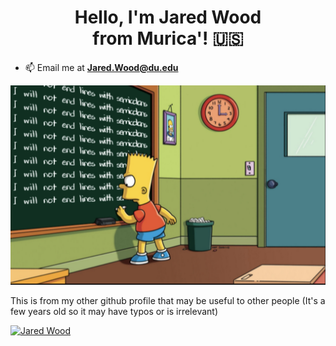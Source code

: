 <!DOCTYPE html>


<!---
This README.md file is my GitHub profile
-->


<!--- Title and metadata -->
<html>
<head>
    <meta charset="UTF-8">
    <meta name="description" content="GitHub Profile README.MD">
    <meta name="keywords" content="GitHub, Profile, Bio, Snapshot, Summary, Readme">
    <meta name="author" content="Jared Wood">
    <meta name="viewport" content="width=device-width, initial-scale=1.0">
    <h1 align="center">
        Hello, I'm Jared Wood <br> from Murica'! 🇺🇸
    </h1>
</head>


<!--- Subtitle -->
<!--
<head>
    <h3 align="center">
        STUFF
    <br><br>
    </h3>
    
</head>
-->


<!--- Snapshot of Events -->
- 📫 Email me at **Jared.Wood@du.edu**




<!--- Image -->
![alt text](https://github.com/JaredWood-DU/JaredWood-DU/blob/e2323d42b36aac284707fc9abbe4d55a333de032/meme.png)




<!--- GitHub Repositories -->
<body>
    <div>
      <p>
        This is from my other github profile that may be useful to other people (It's a few years old so it may have typos or is irrelevant)
      <br>
      </p>
        <a href="https://github.com/Jared-Wood135/CLI-Command-Line-Interface-Personalization" target ="_blank">
        <img src="https://github-readme-stats-git-masterrstaa-rickstaa.vercel.app/api/pin/?username=Jared-Wood135&repo=CLI-Command-Line-Interface-Personalization" alt="Jared Wood"/>
        </a>
    </div>
    <br>
</body>

</html>
